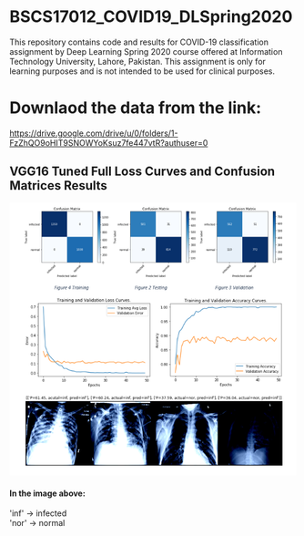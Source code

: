 # BSCS17012_COVID19_DLSpring2020
 This repository contains code and results for COVID-19 classification assignment by Deep Learning Spring 2020 course offered at Information Technology University, Lahore, Pakistan. This assignment is only for learning purposes and is not intended to be used for clinical purposes.

# Downlaod the data from the link:
https://drive.google.com/drive/u/0/folders/1-FzZhQO9oHIT9SNOWYoKsuz7fe447vtR?authuser=0

## VGG16 Tuned Full Loss Curves and Confusion Matrices Results
![](figure/VGG16_FullTuned_results.PNG?raw=true "VGG16 Fully Tuned")
#### In the image above:
'inf' -> infected </br>
'nor' -> normal  </br>
